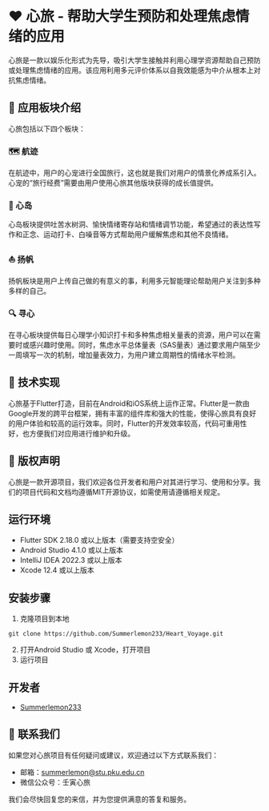 # ❤️ 心旅 - 帮助大学生预防和处理焦虑情绪的应用

心旅是一款以娱乐化形式为先导，吸引大学生接触并利用心理学资源帮助自己预防或处理焦虑情绪的应用。该应用利用多元评价体系以自我效能感为中介从根本上对抗焦虑情绪。

## 📱 应用板块介绍

心旅包括以下四个板块：

### 🗺️ 航迹

在航迹中，用户的心宠进行全国旅行，这也就是我们对用户的情景化养成系引入。心宠的“旅行经费”需要由用户使用心旅其他版块获得的成长值提供。

### 🌴 心岛

心岛板块提供吐苦水树洞、愉快情绪寄存站和情绪调节功能，希望通过的表达性写作和正念、运动打卡、白噪音等方式帮助用户缓解焦虑和其他不良情绪。

### ⛵ 扬帆

扬帆板块是用户上传自己做的有意义的事，利用多元智能理论帮助用户关注到多种多样的自己。

### 🔍 寻心

在寻心板块提供每日心理学小知识打卡和多种焦虑相关量表的资源，用户可以在需要时或感兴趣时使用。同时，焦虑水平总体量表（SAS量表）通过要求用户隔至少一周填写一次的机制，增加量表效力，为用户建立周期性的情绪水平检测。

## 🚀 技术实现

心旅基于Flutter打造，目前在Android和iOS系统上运作正常。Flutter是一款由Google开发的跨平台框架，拥有丰富的组件库和强大的性能，使得心旅具有良好的用户体验和较高的运行效率。同时，Flutter的开发效率较高，代码可重用性好，也方便我们对应用进行维护和升级。

## 📝 版权声明

心旅是一款开源项目，我们欢迎各位开发者和用户对其进行学习、使用和分享。我们的项目代码和文档均遵循MIT开源协议，如需使用请遵循相关规定。

## 运行环境

- Flutter SDK 2.18.0 或以上版本（需要支持空安全）
- Android Studio 4.1.0 或以上版本
- IntelliJ IDEA 2022.3 或以上版本
- Xcode 12.4 或以上版本

## 安装步骤

1. 克隆项目到本地
```
git clone https://github.com/Summerlemon233/Heart_Voyage.git
```
2. 打开Android Studio 或 Xcode，打开项目
3. 运行项目

## 开发者

- [Summerlemon233](https://github.com/Summerlemon233)

## 📧 联系我们

如果您对心旅项目有任何疑问或建议，欢迎通过以下方式联系我们：

- 邮箱：summerlemon@stu.pku.edu.cn
- 微信公众号：壬寅心旅

我们会尽快回复您的来信，并为您提供满意的答复和服务。
